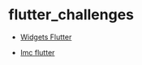 # flutter_challenges

* [Widgets Flutter](https://github.com/douglasadones/widgets_flutter/tree/main)

* [Imc flutter](https://github.com/douglasadones/imc_flutter.git)
